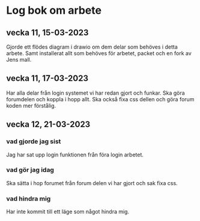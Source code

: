# Log bok om arbete

## vecka 11, 15-03-2023
Gjorde ett flödes diagram i drawio om dem delar som behöves i detta arbete.
Samt installerat  allt som behöves för arbetet, packet och en fork av Jens mall. 

## vecka 11, 17-03-2023
Har alla delar från login systemet vi har redan gjort och funkar.
Ska göra forumdelen och koppla i hopp allt. 
Ska också fixa css dellen och göra forum koden mer förstålig.  

## vecka 12, 21-03-2023
### vad gjorde jag sist 
Jag har sat upp login funktionen från föra login arbetet. 

### vad gör jag idag 
Ska sätta i hop forumet från forum delen vi har gjort och sak fixa css.

### vad hindra mig
Har inte kommit till ett läge som något hindra mig.
